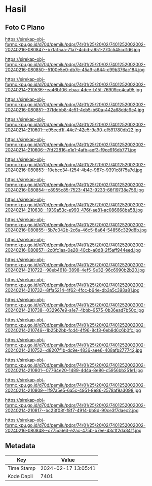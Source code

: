 # Hasil

## Foto C Plano

https://sirekap-obj-formc.kpu.go.id/d70d/pemilu/pdpr/74/01/25/20/02/7401252002002-20240216-080847--b7fa15aa-71a7-4cbd-a951-270c545cd1d6.jpg

https://sirekap-obj-formc.kpu.go.id/d70d/pemilu/pdpr/74/01/25/20/02/7401252002002-20240216-080850--5100e5e0-db7e-45a9-a644-c99b376ac184.jpg

https://sirekap-obj-formc.kpu.go.id/d70d/pemilu/pdpr/74/01/25/20/02/7401252002002-20240214-210536--ea46b106-ebaa-4dee-b15f-76909cc4ca95.jpg

https://sirekap-obj-formc.kpu.go.id/d70d/pemilu/pdpr/74/01/25/20/02/7401252002002-20240216-080851--37fddbb8-4c51-4cb5-b60a-442a68ddc9c4.jpg

https://sirekap-obj-formc.kpu.go.id/d70d/pemilu/pdpr/74/01/25/20/02/7401252002002-20240214-210601--e95ecd1f-44c7-42e5-9a90-cf591780db22.jpg

https://sirekap-obj-formc.kpu.go.id/d70d/pemilu/pdpr/74/01/25/20/02/7401252002002-20240214-210606--7fd22816-e1e1-4afb-aef3-f9ce916db771.jpg

https://sirekap-obj-formc.kpu.go.id/d70d/pemilu/pdpr/74/01/25/20/02/7401252002002-20240216-080853--10ebcc34-f254-4b4c-987c-9391c8f75a7d.jpg

https://sirekap-obj-formc.kpu.go.id/d70d/pemilu/pdpr/74/01/25/20/02/7401252002002-20240216-080854--c8955c85-7523-4143-9233-66f19738e756.jpg

https://sirekap-obj-formc.kpu.go.id/d70d/pemilu/pdpr/74/01/25/20/02/7401252002002-20240214-210638--1939a53c-e993-476f-ae81-ac086668ba58.jpg

https://sirekap-obj-formc.kpu.go.id/d70d/pemilu/pdpr/74/01/25/20/02/7401252002002-20240216-080855--5b7c042b-2c6a-46c5-8a64-54856c329d8b.jpg

https://sirekap-obj-formc.kpu.go.id/d70d/pemilu/pdpr/74/01/25/20/02/7401252002002-20240216-080857--2c0fc1aa-0e28-40cb-a8d8-2f5aff944eed.jpg

https://sirekap-obj-formc.kpu.go.id/d70d/pemilu/pdpr/74/01/25/20/02/7401252002002-20240214-210722--98eb4618-3898-4ef5-9e32-96c6990b2b20.jpg

https://sirekap-obj-formc.kpu.go.id/d70d/pemilu/pdpr/74/01/25/20/02/7401252002002-20240214-210732--8ffa5214-4f62-4fcc-b64e-db3a5c393a81.jpg

https://sirekap-obj-formc.kpu.go.id/d70d/pemilu/pdpr/74/01/25/20/02/7401252002002-20240214-210738--032967e9-a1e7-4bbb-9575-0b36ead7b50c.jpg

https://sirekap-obj-formc.kpu.go.id/d70d/pemilu/pdpr/74/01/25/20/02/7401252002002-20240214-210746--1b25b2bb-fcd4-4f96-8cf3-6eb8d6c6b0fc.jpg

https://sirekap-obj-formc.kpu.go.id/d70d/pemilu/pdpr/74/01/25/20/02/7401252002002-20240214-210752--d8207f1b-dc9e-4836-aee6-408afb277742.jpg

https://sirekap-obj-formc.kpu.go.id/d70d/pemilu/pdpr/74/01/25/20/02/7401252002002-20240214-210801--07764e20-1489-4d4a-8e86-c5956bb251e1.jpg

https://sirekap-obj-formc.kpu.go.id/d70d/pemilu/pdpr/74/01/25/20/02/7401252002002-20240214-210809--1f97a5e5-6a5c-4951-8e86-2578af9a3098.jpg

https://sirekap-obj-formc.kpu.go.id/d70d/pemilu/pdpr/74/01/25/20/02/7401252002002-20240214-210817--bc23f08f-f8f7-4914-bb8d-90ce3f7daec2.jpg

https://sirekap-obj-formc.kpu.go.id/d70d/pemilu/pdpr/74/01/25/20/02/7401252002002-20240216-080848--c775c6e3-e2ac-475b-b7ee-43c1f2da341f.jpg


## Metadata

| Key        | Value               |
| ---------- | ------------------- |
| Time Stamp | 2024-02-17 13:05:41 |
| Kode Dapil | 7401                |



